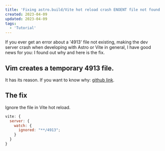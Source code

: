 ```yaml
---
title: 'Fixing astro.build/Vite hot reload crash ENOENT file not found'
created: 2023-04-09
updated: 2023-04-09
tags:
  - 'Tutorial'
---
```


If you ever get an error about a '4913' file not existing, making the dev
server crash when developing with Astro or Vite in general, I have good news
for you: I found out why and here is the fix.

## Vim creates a temporary 4913 file.

It has its reason. If you want to know why: [github link](https://github.com/neovim/neovim/issues/3460).

## The fix

Ignore the file in Vite hot reload.

```js
vite: {
  server: {
    watch: {
      ignored: "**/4913";
    }
  }
}
```

